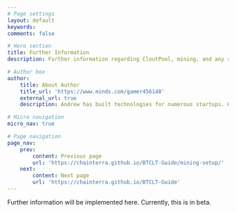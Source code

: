 ```yaml
---
# Page settings
layout: default
keywords:
comments: false

# Hero section
title: Further Information
description: Further information regarding CloutPool, mining, and any related info.

# Author box
author:
    title: About Author
    title_url: 'https://www.minds.com/gamer456148'
    external_url: true
    description: Andrew has built technologies for numerous startups. He currently does research in Computational Genomics, Distributed Systems, and Quantum Computing. He is a Copt, and likes to play a variety of sports or build things in his free time.

# Micro navigation
micro_nav: true

# Page navigation
page_nav:
    prev:
        content: Previous page
        url: 'https://chainterra.github.io/BTCLT-Guide/mining-setup/'
    next:
        content: Next page
        url: 'https://chainterra.github.io/BTCLT-Guide'
---
```


Further information will be implemented here.  Currently, this is in beta.
